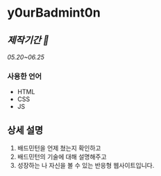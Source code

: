 # **y0urBadmint0n**

## *제작기간 📄*
*05.20~06.25*

### 사용한 언어
* HTML
* CSS
* JS

## 상세 설명
1. 배드민턴을 언제 쳤는지 확인하고
2. 배드민턴의 기술에 대해 설명해주고
3. 성장하는 나 자신을 볼 수 있는 반응형 웹사이트입니다.

